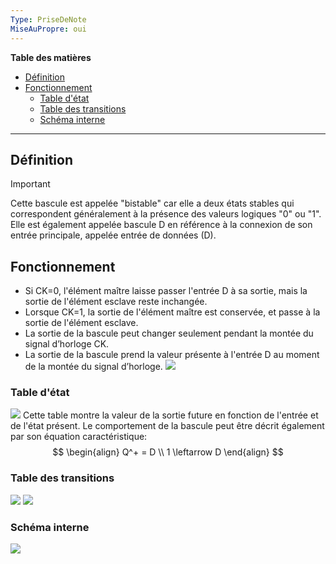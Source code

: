 ```yaml
---
Type: PriseDeNote
MiseAuPropre: oui
---
```

**Table des matières**
- [Définition](#d%C3%A9finition)
- [Fonctionnement](#fonctionnement)
	- [Table d'état](#table-d%C3%A9tat)
	- [Table des transitions](#table-des-transitions)
	- [Schéma interne](#sch%C3%A9ma-interne)

___
## Définition
>[!important]
>Cette bascule est appelée "bistable" car elle a deux états stables qui correspondent généralement à la présence des valeurs logiques "0" ou "1". Elle est également appelée bascule D en référence à la connexion de son entrée principale, appelée entrée de données (D).

## Fonctionnement
- Si CK=0, l'élément maître laisse passer l'entrée D à sa sortie, mais la sortie de l'élément esclave reste inchangée.
- Lorsque CK=1, la sortie de l'élément maître est conservée, et passe à la sortie de l'élément esclave.
- La sortie de la bascule peut changer seulement pendant la montée du signal d’horloge CK.
- La sortie de la bascule prend la valeur présente à l'entrée D au moment de la montée du signal d’horloge.
![](../../../../../S0/PiecesJointes/Pasted%20image%2020240105144515.png)
### Table d'état
![](../../../../../S0/PiecesJointes/Pasted%20image%2020240105144704.png)
Cette table montre la valeur de la sortie future en fonction de l'entrée et de l'état présent. Le comportement de la bascule peut être décrit également par son équation caractéristique:
$$
\begin{align}
Q^+ = D \\
1 \leftarrow D
\end{align}
$$
### Table des transitions
![](../../../../../S0/PiecesJointes/Pasted%20image%2020240105145156.png)
![](../../../../../S0/PiecesJointes/Pasted%20image%2020240105145423.png)

### Schéma interne
![](../../../../../S0/PiecesJointes/Pasted%20image%2020240105145501.png)
